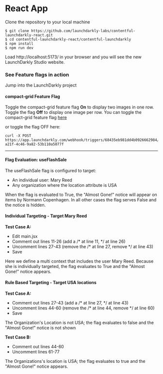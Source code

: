 # React App 

Clone the repository to your local machine
```
$ git clone https://github.com/launchdarkly-labs/contentful-launchdarkly-react.git
$ cd contentful-launchdarkly-react/contentful-launchdarkly
$ npm install
$ npm run dev
```

Load http://localhost:5173/ in your browser and you will see the new LaunchDarkly Studio website.

### See Feature flags in action
Jump into the LaunchDarkly project

#### compact-grid Feature Flag

Toggle the compact-grid feature flag **On** to display two images in one row.  Toggle the flag **Off** to display one image per row.  You can toggle the compact-grid feature flag [here](https://app.launchdarkly.com/projects/default/flags/Compact-grid/targeting?env=production&selected-env=production)

or toggle the flag OFF here:
```
curl -X POST https://app.launchdarkly.com/webhook/triggers/68435eb981dd4b0926662984/79bceef5-a21f-4c46-9a82-53b110a5077f
```

---

#### Flag Evaluation: useFlashSale

The useFlashSale flag is configured to target:

- An individual user: Mary Reed
- Any organization where the location attribute is USA

When the flag is evaluated to True, the "Almost Gone!" notice will appear on items by Normann Copenhagen. In all other cases the flag serves False and the notice is hidden.

#### Individual Targeting - Target Mary Reed
**Test Case A:**

- Edit main.jsx
- Comment out lines 11-26 (add a /* at line 11, */ at line 26)
- Uncomment lines 27-43 (remove the /* at line 27, remove */ at line 43)
- Save

Here we define a multi context that includes the user Mary Reed.  Because she is individually targeted, the flag evaluates to True and the "Almost Gone!" notice appears.

#### Rule Based Targeting - Target USA locations
**Test Case A:**

- Comment out lines 27-43 (add a /* at line 27, */ at line 43)
- Uncomment lines 44-60 (remove the /* at line 44, remove */ at line 60)
- Save

The Organization's Location is not USA; the flag evaluates to false and the "Almost Gone!" notice is not shown

**Test Case B:**

- Comment out lines 44-60
- Uncomment lines 61-77

The Organizations's location is USA; the flag evaluates to true and the "Almost Gone!" notice appears.
  


